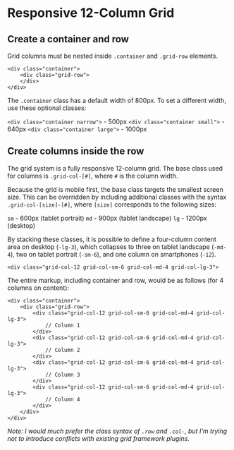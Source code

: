 # Responsive 12-Column Grid

## Create a container and row

Grid columns must be nested inside `.container` and `.grid-row` elements.

```
<div class="container">
    <div class="grid-row">
    </div>
</div>
```

The `.container` class has a default width of 800px. To set a different width, use these optional classes:

`<div class="container narrow">` - 500px
`<div class="container small">` - 640px
`<div class="container large">` - 1000px

## Create columns inside the row

The grid system is a fully responsive 12-column grid. The base class used for columns is `.grid-col-[#]`, where `#` is the column width.

Because the grid is mobile first, the base class targets the smallest screen size. This can be overridden by including additional classes with the syntax `.grid-col-[size]-[#]`, where `[size]` corresponds to the following sizes:

`sm` - 600px (tablet portrait)
`md` - 900px (tablet landscape)
`lg` - 1200px (desktop)

By stacking these classes, it is possible to define a four-column content area on desktop (`-lg-3`), which collapses to three on tablet landscape (`-md-4`), two on tablet portrait (`-sm-6`), and one column on smartphones (`-12`). 

```
<div class="grid-col-12 grid-col-sm-6 grid-col-md-4 grid-col-lg-3">
```

The entire markup, including container and row, would be as follows (for 4 columns on content):

```
<div class="container">
    <div class="grid-row">
        <div class="grid-col-12 grid-col-sm-6 grid-col-md-4 grid-col-lg-3">
            // Column 1
        </div>
        <div class="grid-col-12 grid-col-sm-6 grid-col-md-4 grid-col-lg-3">
            // Column 2
        </div>
        <div class="grid-col-12 grid-col-sm-6 grid-col-md-4 grid-col-lg-3">
            // Column 3
        </div>
        <div class="grid-col-12 grid-col-sm-6 grid-col-md-4 grid-col-lg-3">
            // Column 4
        </div>
    </div>
</div>
```

_Note: I would much prefer the class syntax of `.row` and `.col-`, but I'm trying not to introduce conflicts with existing grid framework plugins._

